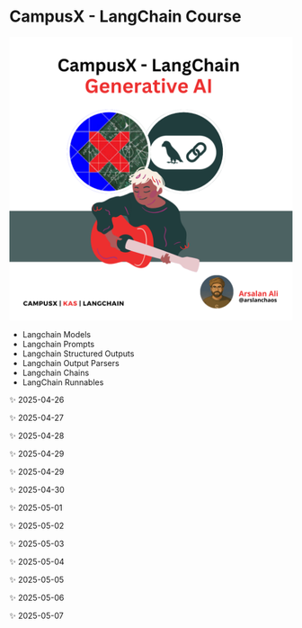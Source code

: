 # CampusX - LangChain Course
![Image](https://github.com/ArslanKAS/CampusX-LangChain/blob/main/CampusX%20-%20LangChain.png)

* Langchain Models
* Langchain Prompts
* Langchain Structured Outputs
* Langchain Output Parsers
* Langchain Chains
* LangChain Runnables

✨ 2025-04-26<!-- Updated on $(date) -->

✨ 2025-04-27<!-- Updated on $(date) -->

✨ 2025-04-28<!-- Updated on $(date) -->

✨ 2025-04-29<!-- Updated on $(date) -->

✨ 2025-04-29<!-- Updated on $(date) -->

✨ 2025-04-30<!-- Updated on $(date) -->

✨ 2025-05-01<!-- Updated on $(date) -->

✨ 2025-05-02<!-- Updated on $(date) -->

✨ 2025-05-03<!-- Updated on $(date) -->

✨ 2025-05-04<!-- Updated on $(date) -->

✨ 2025-05-05<!-- Updated on $(date) -->

✨ 2025-05-06<!-- Updated on $(date) -->

✨ 2025-05-07<!-- Updated on $(date) -->
